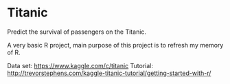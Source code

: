 # Titanic
Predict the survival of passengers on the Titanic.

A very basic R project, main purpose of this project is to refresh my memory of R.

Data set: https://www.kaggle.com/c/titanic
Tutorial: http://trevorstephens.com/kaggle-titanic-tutorial/getting-started-with-r/
